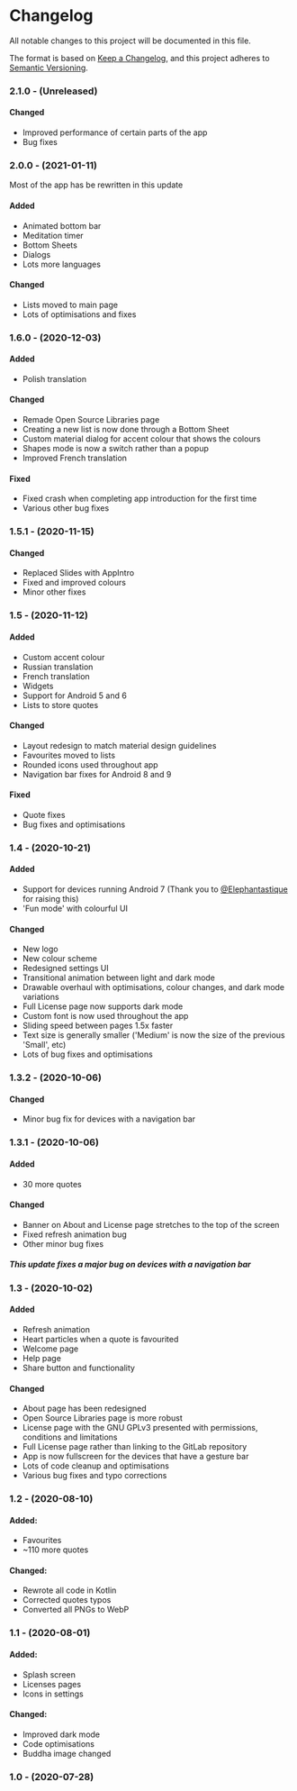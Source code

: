 # Changelog
All notable changes to this project will be documented in this file.

The format is based on [Keep a Changelog](https://keepachangelog.com/en/1.0.0/),
and this project adheres to [Semantic Versioning](https://semver.org/spec/v2.0.0.html).

### 2.1.0 - (Unreleased)

#### Changed

- Improved performance of certain parts of the app
- Bug fixes

### 2.0.0  - (2021-01-11)

Most of the app has be rewritten in this update

#### Added

- Animated bottom bar
- Meditation timer
- Bottom Sheets
- Dialogs
- Lots more languages

#### Changed

- Lists moved to main page
- Lots of optimisations and fixes

### 1.6.0 - (2020-12-03)

#### Added

- Polish translation

#### Changed

- Remade Open Source Libraries page
- Creating a new list is now done through a Bottom Sheet
- Custom material dialog for accent colour that shows the colours
- Shapes mode is now a switch rather than a popup
- Improved French translation

#### Fixed

- Fixed crash when completing app introduction for the first time
- Various other bug fixes

### 1.5.1 - (2020-11-15)

#### Changed

- Replaced Slides with AppIntro
- Fixed and improved colours
- Minor other fixes

### 1.5 - (2020-11-12)

#### Added

- Custom accent colour
- Russian translation
- French translation
- Widgets
- Support for Android 5 and 6
- Lists to store quotes

#### Changed

- Layout redesign to match material design guidelines
- Favourites moved to lists
- Rounded icons used throughout app
- Navigation bar fixes for Android 8 and 9

#### Fixed

- Quote fixes
- Bug fixes and optimisations

### 1.4 - (2020-10-21)

#### Added

- Support for devices running Android 7 (Thank you to [@Elephantastique](https://gitlab.com/Elephantastique) for raising this)
- 'Fun mode' with colourful UI

#### Changed

- New logo
- New colour scheme
- Redesigned settings UI
- Transitional animation between light and dark mode
- Drawable overhaul with optimisations, colour changes, and dark mode variations
- Full License page now supports dark mode
- Custom font is now used throughout the app
- Sliding speed between pages 1.5x faster
- Text size is generally smaller ('Medium' is now the size of the previous 'Small', etc)
- Lots of bug fixes and optimisations

### 1.3.2 - (2020-10-06)

#### Changed

- Minor bug fix for devices with a navigation bar

### 1.3.1 - (2020-10-06)

#### Added

- 30 more quotes

#### Changed

- Banner on About and License page stretches to the top of the screen
- Fixed refresh animation bug
- Other minor bug fixes

##### This update fixes a major bug on devices with a navigation bar

### 1.3 - (2020-10-02)

#### Added

- Refresh animation
- Heart particles when a quote is favourited
- Welcome page
- Help page
- Share button and functionality

#### Changed

- About page has been redesigned
- Open Source Libraries page is more robust
- License page with the GNU GPLv3 presented with permissions, conditions and limitations
- Full License page rather than linking to the GitLab repository
- App is now fullscreen for the devices that have a gesture bar
- Lots of code cleanup and optimisations
- Various bug fixes and typo corrections

### 1.2 - (2020-08-10)

#### Added:

- Favourites
- ~110 more quotes

#### Changed:

- Rewrote all code in Kotlin
- Corrected quotes typos
- Converted all PNGs to WebP

### 1.1 - (2020-08-01)

#### Added:

- Splash screen
- Licenses pages
- Icons in settings

#### Changed:

- Improved dark mode
- Code optimisations
- Buddha image changed

### 1.0 - (2020-07-28)